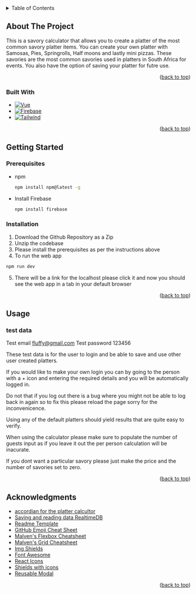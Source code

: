 
<!-- TABLE OF CONTENTS -->
<details>
  <summary>Table of Contents</summary>
  <ol>
    <li>
      <a href="#about-the-project">About The Project</a>
      <ul>
        <li><a href="#built-with">Built With</a></li>
      </ul>
    </li>
    <li>
      <a href="#getting-started">Getting Started</a>
      <ul>
        <li><a href="#prerequisites">Prerequisites</a></li>
        <li><a href="#installation">Installation</a></li>
      </ul>
    </li>
    <li><a href="#usage">Usage</a></li>
    <li><a href="#acknowledgments">Acknowledgments</a></li>
  </ol>
</details>



<!-- ABOUT THE PROJECT -->
## About The Project
This is a savory calculator that allows you to create a platter of the most common savory platter items. You can create your own platter with Samosas, Pies, Springrolls, Half moons and lastly mini pizzas. These savories are the most common savories used in platters in South Africa for events. You also have the option of saving your platter for futre use.

<p align="right">(<a href="#readme-top">back to top</a>)</p>

### Built With

* [![Vue][Vue.js]][Vue-url]
* [![Firebase][Firebase.g]][Firebase-url]
* [![Tailwind][Tailwind CSS]][Tailwind-url]
<p align="right">(<a href="#readme-top">back to top</a>)</p>



<!-- GETTING STARTED -->
## Getting Started
### Prerequisites
* npm
  ```sh
  npm install npm@latest -g
  ```
* Install Firebase
   ```sh
   npm install firebase
   ```

### Installation

1. Download the Github Repository as a Zip
2. Unzip the codebase
3. Please install the prerequisites as per the instructions above
4. To run the web app
  ```sh
  npm run dev
  ```
5. There will be a link for the localhost please click it and now you should see the web app in a tab in your default browser
   

<p align="right">(<a href="#readme-top">back to top</a>)</p>



<!-- USAGE EXAMPLES -->
## Usage



### test data
Test email fluffy@gmail.com
Test password 123456 

These test data is for the user to login and be able to save and use other user created platters.

If you would like to make your own login you can by going to the person with a + icon and entering the required details and you will be automatically logged in.

Do not that if you log out there is a bug where you might not be able to log back in again so to fix this please reload the page sorry for the inconvenicence.

Using any of the default platters should yield results that are quite easy to verify.

When using the calculator please make sure to populate the number of guests input as if you leave it out the per person calculation will be inacurate.

If you dont want a particular savory please just make the price and the number of savories set to zero.

<p align="right">(<a href="#readme-top">back to top</a>)</p>



<!-- ACKNOWLEDGMENTS -->
## Acknowledgments

* [accordian for the platter calcultor](https://medium.com/notonlycss/how-to-build-an-accordion-component-in-vue-js-570ee594404c)
* [Saving and reading data RealtimeDB](https://betterprogramming.pub/vue-js-firebase-how-to-develop-a-app-without-writing-backend-11f9de6f76bc)
* [Readme Template](https://github.com/othneildrew/Best-README-Template)
* [GitHub Emoji Cheat Sheet](https://www.webpagefx.com/tools/emoji-cheat-sheet)
* [Malven's Flexbox Cheatsheet](https://flexbox.malven.co/)
* [Malven's Grid Cheatsheet](https://grid.malven.co/)
* [Img Shields](https://shields.io)
* [Font Awesome](https://fontawesome.com)
* [React Icons](https://react-icons.github.io/react-icons/search)
* [Shields with icons](https://github.com/progfay/shields-with-icon)
* [Reusable Modal](https://youtu.be/NilffTjcDVA)
<p align="right">(<a href="#readme-top">back to top</a>)</p>



<!-- MARKDOWN LINKS & IMAGES -->
<!-- https://www.markdownguide.org/basic-syntax/#reference-style-links -->
[contributors-shield]: https://img.shields.io/github/contributors/github_username/repo_name.svg?style=for-the-badge
[contributors-url]: https://github.com/github_username/repo_name/graphs/contributors
[forks-shield]: https://img.shields.io/github/forks/github_username/repo_name.svg?style=for-the-badge
[forks-url]: https://github.com/github_username/repo_name/network/members
[stars-shield]: https://img.shields.io/github/stars/github_username/repo_name.svg?style=for-the-badge
[stars-url]: https://github.com/github_username/repo_name/stargazers
[issues-shield]: https://img.shields.io/github/issues/github_username/repo_name.svg?style=for-the-badge
[issues-url]: https://github.com/github_username/repo_name/issues
[license-shield]: https://img.shields.io/github/license/github_username/repo_name.svg?style=for-the-badge
[license-url]: https://github.com/github_username/repo_name/blob/master/LICENSE.txt
[linkedin-shield]: https://img.shields.io/badge/-LinkedIn-black.svg?style=for-the-badge&logo=linkedin&colorB=555
[linkedin-url]: https://linkedin.com/in/linkedin_username
[product-screenshot]: images/screenshot.png
[Next.js]: https://img.shields.io/badge/next.js-000000?style=for-the-badge&logo=nextdotjs&logoColor=white
[Next-url]: https://nextjs.org/
[React.js]: https://img.shields.io/badge/React-20232A?style=for-the-badge&logo=react&logoColor=61DAFB
[React-url]: https://reactjs.org/
[Vue.js]: https://img.shields.io/badge/Vue.js-35495E?style=for-the-badge&logo=vuedotjs&logoColor=4FC08D
[Vue-url]: https://vuejs.org/
[Firebase.g]: https://img.shields.io/static/v1?style=for-the-badge&message=Firebase&color=222222&logo=Firebase&logoColor=FFCA28&label=
[Firebase-url]: https://firebase.google.com/
[Tailwind CSS]: https://img.shields.io/static/v1?style=for-the-badge&message=Tailwind+CSS&color=222222&logo=Tailwind+CSS&logoColor=06B6D4&label=
[Tailwind-url]: https://tailwindcss.com/
